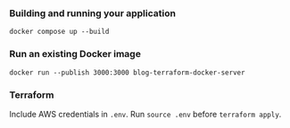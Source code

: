 ### Building and running your application

`docker compose up --build`

### Run an existing Docker image

`docker run --publish 3000:3000 blog-terraform-docker-server`

### Terraform

Include AWS credentials in `.env`. Run `source .env` before `terraform apply`.
